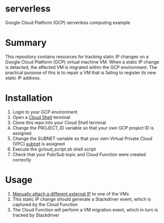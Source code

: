 # serverless
Google Cloud Platform (GCP) serverless computing example

# Summary
This repository contains resources for tracking static IP changes on a Google Cloud Platform (GCP) virtual machine VM. When a static IP change is detected, the affected VM is migrated within the GCP environment. The practical purpose of this is to repair a VM that is failing to register its new static IP address.

# Installation
1. Login to your GCP environment
2. Open a [Cloud Shell](https://cloud.google.com/shell/docs/using-cloud-shell) terminal
3. Clone this repo into your Cloud Shell terminal
4. Change the PROJECT_ID variable so that your own GCP project ID is assigned
5. Change the SUBNET variable so that your own Virtual Private Cloud (VPC) [subnet](https://cloud.google.com/vpc/docs/using-vpc) is assigned
6. Execute the gcloud_script.sh shell script
7. Check that your Pub/Sub topic and Cloud Function were created correctly

# Usage
1. [Manually attach a different external IP](https://cloud.google.com/compute/docs/ip-addresses/reserve-static-external-ip-address#IP_assign) to one of the VMs
2. This static IP change should generate a Stackdriver event, which is captured by the Cloud Function
3. The Cloud Function will perform a VM migration event, which in turn is tracked by Stackdriver

